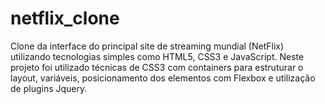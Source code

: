 # netflix_clone
Clone da interface do principal site de streaming mundial (NetFlix) utilizando tecnologias simples como HTML5, CSS3 e JavaScript. 
Neste projeto foi utilizado técnicas de CSS3 com containers para estruturar o layout, variáveis, posicionamento dos elementos com Flexbox e utilização de plugins Jquery.
